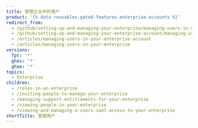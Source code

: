 ```yaml
---
title: 管理企业中的用户
product: '{% data reusables.gated-features.enterprise-accounts %}'
redirect_from:
  - /github/setting-up-and-managing-your-enterprise/managing-users-in-your-enterprise-account
  - /github/setting-up-and-managing-your-enterprise-account/managing-users-in-your-enterprise-account
  - /articles/managing-users-in-your-enterprise-account
  - /articles/managing-users-in-your-enterprise
versions:
  fpt: '*'
  ghes: '*'
  ghae: '*'
topics:
  - Enterprise
children:
  - /roles-in-an-enterprise
  - /inviting-people-to-manage-your-enterprise
  - /managing-support-entitlements-for-your-enterprise
  - /viewing-people-in-your-enterprise
  - /viewing-and-managing-a-users-saml-access-to-your-enterprise
shortTitle: 管理用户
---
```


